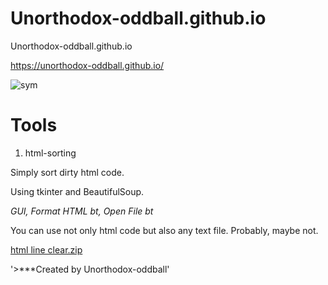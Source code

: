 # Unorthodox-oddball.github.io

Unorthodox-oddball.github.io

https://unorthodox-oddball.github.io/

![sym](https://user-images.githubusercontent.com/100816088/216017625-168f2682-0bc1-4e14-840d-019f492aec37.gif)



# Tools

1. html-sorting

Simply sort dirty html code. 

Using tkinter and BeautifulSoup. 

*GUI, Format HTML bt, Open File bt*

You can use not only html code but also any text file. Probably, maybe not.

[html line clear.zip](https://github.com/Unorthodox-oddball/unorthodox-oddball.github.io/files/10758689/html.line.clear.zip)


'>***Created by Unorthodox-oddball'

